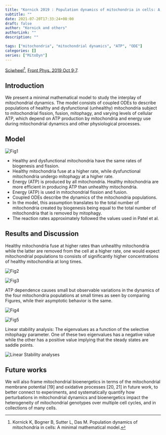 ```yaml
---
title: "Kornick 2019 : Population dynamics of mitochondria in cells: A minimal mathematical model"
subtitle: ""
date: 2021-07-20T17:33:24+08:00
draft: false
author: "Kornick and others"
authorLink: ""
description: ""

tags: ["mitochondria", "mitochondrial dynamics", "ATP", "ODE"]
categories: []
series: ["MitoDyn"]
---
```


[Sciwheel](https://sciwheel.com/work/#/items/7993522)[^Kornick2019], [Front Phys. 2019 Oct 9;7](https://www.frontiersin.org/articles/10.3389/fphy.2019.00146/full).

[^Kornick2019]: Kornick K, Bogner B, Sutter L, Das M. Population dynamics of mitochondria in cells: A minimal mathematical model.


<!--more-->

## Introduction

We present a minimal mathematical model to study the interplay of mitochondrial dynamics. The model consists of coupled ODEs to describe populations of healthy and dysfunctional (unhealthy) mitochondria subject to mitochondrial fission, fusion, mitophagy, and varying levels of cellular ATP, which depend on ATP production by mitochondria and energy use during mitochondrial dynamics and other physiological processes.


## Model

![Fig1](https://www.frontiersin.org/files/Articles/429671/fphy-07-00146-HTML/image_m/fphy-07-00146-g001.jpg " The schematic diagram")

- Healthy and dysfunctional mitochondria have the same rates of biogenesis and fission.
- Healthy mitochondria fuse at a higher rate, while dysfunctional mitochondria undergo mitophagy at a higher rate.
- Energy (ATP) is produced by all mitochondria. Healthy mitochondria are more efficient in producing ATP than unhealthy mitochondria.
- Energy (ATP) is used in mitochondrial fission and fusion.
- Coupled ODEs describe the dynamics of the mitochondria populations.
- In the model, this assumption translates to the total number of mitochondria created by biogenesis being equal to the total number of mitochondria that is removed by mitophagy.
- The reaction rates approximately followed the values used in Patel et al.

## Results and Discussion

Healthy mitochondria fuse at higher rates than unhealthy mitochondria while the latter are removed from the cell at a higher rate, one would expect mitochondrial populations to consists of significantly higher concentrations of healthy mitochondria at long times.

![Fig2](https://www.frontiersin.org/files/Articles/429671/fphy-07-00146-HTML/image_m/fphy-07-00146-g002.jpg "Time evolution of concentrations of the four types of mitochondria")

![Fig3](https://www.frontiersin.org/files/Articles/429671/fphy-07-00146-HTML/image_m/fphy-07-00146-g003.jpg "Heat map of the steady state ratio of healthy and unhealthy mitochondria populations (Ch/Cu) as a function of the ratio of their fusion (λh/λu) and mitophagy (Mh/Mu) rates.")

ATP dependence causes small but observable variations in the dynamics of the four mitochondria populations at small times as seen by comparing Figures, while their asymptotic behavior is the same.

![Fig4](https://www.frontiersin.org/files/Articles/429671/fphy-07-00146-HTML/image_m/fphy-07-00146-g004.jpg "Figure 2 but adding ATP dependence")

![Fig5](https://www.frontiersin.org/files/Articles/429671/fphy-07-00146-HTML/image_m/fphy-07-00146-g005.jpg "The ratio of fused and unfused mitochondria concentrations with or without ATP dependence")

Linear stability analysis: The eigenvalues as a function of the selective mitophagy parameter. One of these two eigenvalues has a negative value while the other has a positive value implying that the steady states are saddle points.

![](https://www.frontiersin.org/files/Articles/429671/fphy-07-00146-HTML/image_m/fphy-07-00146-g006.jpg "Linear Stability analyses")

## Future works

We will also frame mitochondrial bioenergetics in terms of the mitochondrial membrane potential [19] and oxidative processes [20, 21] in future work, to better connect to experiments, and systematically quantify how perturbations in mitochondrial dynamics and bioenergetics impact the heterogeneity of mitochondrial genotypes over multiple cell cycles, and in collections of many cells.
